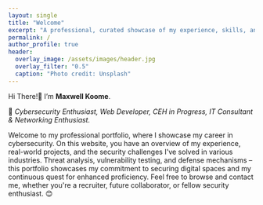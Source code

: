 ```yaml
---
layout: single
title: "Welcome"
excerpt: "A professional, curated showcase of my experience, skills, and projects in technology and cybersecurity, tailored for employers, collaborators, and lifelong learners."
permalink: /
author_profile: true
header:
  overlay_image: /assets/images/header.jpg
  overlay_filter: "0.5"
  caption: "Photo credit: Unsplash"
---
```

Hi There!👋 I’m **Maxwell Koome**.

🚀 *Cybersecurity Enthusiast, Web Developer, CEH in Progress, IT Consultant & Networking Enthusiast.*

Welcome to my professional portfolio, where I showcase my career in cybersecurity. On this website, you have an overview of my experience, real-world projects, and the security challenges I've solved in various industries. Threat analysis, vulnerability testing, and defense mechanisms – this portfolio showcases my commitment to securing digital spaces and my continuous quest for enhanced proficiency. Feel free to browse and contact me, whether you're a recruiter, future collaborator, or fellow security enthusiast. 😊
